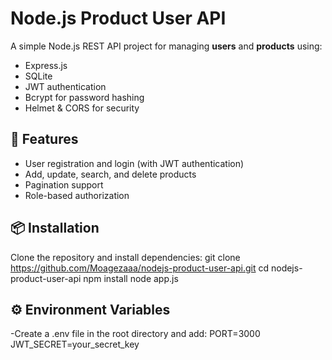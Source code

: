 # Node.js Product User API

A simple Node.js REST API project for managing **users** and **products** using:
- Express.js
- SQLite
- JWT authentication
- Bcrypt for password hashing
- Helmet & CORS for security

## 🚀 Features
- User registration and login (with JWT authentication)
- Add, update, search, and delete products
- Pagination support
- Role-based authorization

## 📦 Installation
Clone the repository and install dependencies:
git clone https://github.com/Moagezaaa/nodejs-product-user-api.git
cd nodejs-product-user-api
npm install
node app.js

## ⚙️ Environment Variables
-Create a .env file in the root directory and add:
PORT=3000
JWT_SECRET=your_secret_key


